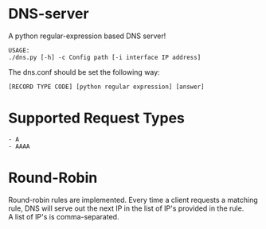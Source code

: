 # DNS-server
A python regular-expression based DNS server!

    USAGE:
    ./dns.py [-h] -c Config path [-i interface IP address]

The dns.conf should be set the following way:

    [RECORD TYPE CODE] [python regular expression] [answer]


Supported Request Types
=======================
    - A
    - AAAA
    
Round-Robin
===========
Round-robin rules are implemented.  Every time a client requests a matching rule, DNS will serve out the next IP in the list of IP's provided in the rule.  
A list of IP's is comma-separated.

